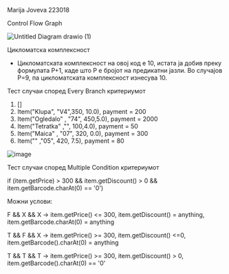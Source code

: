 Marija Joveva 223018

Control Flow Graph

![Untitled Diagram drawio (1)](https://github.com/marijajoveva/SI_2024_lab2_223018/assets/165589124/4021e30a-9458-4191-9118-ace085c2fa77)


Цикломатска комплексност
- Цикломатската комплексност на овој код е 10, истата ја добив преку формулата P+1, каде што P е бројот на предикатни јазли. Во случајoв P=9, па цикломатската комплексност изнесува 10.

Тест случаи според Every Branch критериумот
1. []
2. Item("Klupa", "V4",350, 10.0), payment = 200
3. Item("Ogledalo" , "74", 450,5.0), payment = 2000
4. Item("Tetratka" ,"", 100,4.0), payment = 50
5. Item("Maica" , "07", 320, 0.0), payment = 300
6. Item("" ,"05", 420, 7.5), payment = 80

![image](https://github.com/marijajoveva/SI_2024_lab2_223018/assets/165589124/ce57db57-3a4e-41c6-b4f2-dd5f99d7bc6d)



Тест случаи според Multiple Condition критериумот

if (item.getPrice) > 300 && item.getDiscount() > 0 && item.getBarcode.charAt(0) == '0')

Можни услови:

F && X && X -> item.getPrice() <= 300, item.getDiscount() = anything, item.getBarcode.charAt(0) = anything

T && F && X -> item.getPrice() >= 300, item.getDiscount() <=0, item.getBarcode().charAt(0) = anything

T && T && T -> item.getPrice() >= 300, item.getDiscount() > 0, item.getBarcode().charAt(0) == '0'



